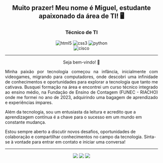 <h2 align="center">Muito prazer! Meu nome é Miguel, estudante apaixonado da área de TI! 🖥️</h2>
<h3 align="center">Técnico de TI</h3>

<div align="center">
  <img alt="html5" src="https://img.shields.io/badge/HTML5-323330?style=for-the-badge&logo=html5&logoColor=red"/>
  <img alt="css3" src="https://img.shields.io/badge/CSS3-323330?style=for-the-badge&logo=css3&logoColor=blue"/>
  <img alt="python" src="https://img.shields.io/badge/Python-323330?style=for-the-badge&logo=python&logoColor=yellow"/>
</div>

<div align="center">
   <img alt="cisco" src="https://img.shields.io/badge/Cisco Packet Tracer-323330?style=for-the-badge&logo=cisco&logoColor=white"/>
</div><hr>

<p align="center">Seja bem-vindo! 👋</p>
<p align="justify">
Minha paixão por tecnologia começou na infância, inicialmente com videogames, migrando para computadores, onde descobri uma infinidade de conhecimentos e oportunidades para explorar a tecnologia que tanto me cativava. Busquei formação na área e encontrei um curso técnico integrado ao ensino médio, na Fundação de Ensino de Contagem (FUNEC - RIACHO) onde me formei no ano de 2023, adquirindo uma bagagem de aprendizado e experiências ímpares. 

Além da tecnologia, sou um entusiasta da leitura e acredito que a aprendizagem contínua é a chave para o sucesso em um mundo em constante mudança.
  
Estou sempre aberto a discutir novos desafios, oportunidades de colaboração e compartilhar conhecimentos no campo da tecnologia. Sinta-se à vontade para entrar em contato e iniciar uma conversa!
</p><hr>

<div align="center">
  <a href="https://www.linkedin.com/in/miguelmendes77/" target="_blank"><img src="https://img.shields.io/badge/LinkedIn-0077B5?style=for-the-badge&logo=linkedin&logoColor=white"/></a>
  <a href="mailto:miguelmendesm2077@gmail.com"><img src="https://img.shields.io/badge/Gmail-D14836?style=for-the-badge&logo=gmail&logoColor=white"/></a>
  <a href="https://wa.me/5531985110275" target="_blank"><img src="https://img.shields.io/badge/WhatsApp-25D366?style=for-the-badge&logo=whatsapp&logoColor=white"/></a>
</div>
